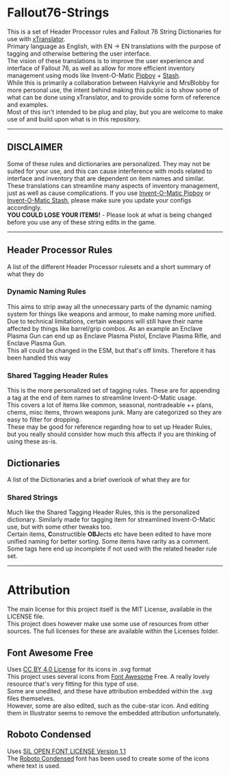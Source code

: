 # Fallout76-Strings

This is a set of Header Processor rules and Fallout 76 String Dictionaries for use with [xTranslator][xtranslator-nexus].  
Primary language as English, with EN -> EN translations with the purpose of tagging and otherwise bettering the user interface.  
The vision of these translations is to improve the user experience and interface of Fallout 76, as well as allow for more efficient inventory management using mods like Invent-O-Matic [Pipboy][inventomatic-pipboy-nexus] + [Stash][inventomatic-stash-nexus].  
While this is primarily a collaboration between Halvkyrie and MrsBlobby for more personal use, the intent behind making this public is to show some of what can be done using xTranslator, and to provide some form of reference and examples.  
Most of this isn't intended to be plug and play, but you are welcome to make use of and build upon what is in this repository.

---

## DISCLAIMER

Some of these rules and dictionaries are personalized. They may not be suited for your use, and this can cause interference with mods related to interface and inventory that are dependent on item names and similar.  
These translations can streamline many aspects of inventory management, just as well as cause complications. If you use [Invent-O-Matic Pipboy][inventomatic-pipboy-nexus] or [Invent-O-Matic Stash][inventomatic-stash-nexus], please make sure you update your configs accordingly.  
**YOU COULD LOSE YOUR ITEMS!** - Please look at what is being changed before you use any of these string edits in the game.  

---

## Header Processor Rules

A list of the different Header Processor rulesets and a short summary of what they do  

### Dynamic Naming Rules

This aims to strip away all the unnecessary parts of the dynamic naming system for things like weapons and armour, to make naming more unified.  
Due to technical limitations, certain weapons will still have their name affected by things like barrel/grip combos. As an example an Enclave Plasma Gun can end up as Enclave Plasma Pistol, Enclave Plasma Rifle, and Enclave Plasma Gun.  
This all could be changed in the ESM, but that's off limits. Therefore it has been handled this way  


### Shared Tagging Header Rules

This is the more personalized set of tagging rules. These are for appending a tag at the end of item names to streamline Invent-O-Matic usage.  
This covers a lot of items like common, seasonal, nontradeable ++ plans, chems, misc items, thrown weapons junk. Many are categorized so they are easy to filter for dropping.  
These may be good for reference regarding how to set up Header Rules, but you really should consider how much this affects if you are thinking of using these as-is.  

## Dictionaries

A list of the Dictionaries and a brief overlook of what they are for  


### Shared Strings

Much like the Shared Tagging Header Rules, this is the personalized dictionary. Similarly made for tagging item for streamlined Invent-O-Matic use, but with some other tweaks too.  
Certain items, **C**onstructible **OBJ**ects etc have been edited to have more unified naming for better sorting. Some items have rarity as a comment.  
Some tags here end up incomplete if not used with the related header rule set.  

---

# Attribution

The main license for this project itself is the MIT License, available in the LICENSE file.  
This project does however make use some use of resources from other sources. The full licenses for these are available within the Licenses folder.  

## Font Awesome Free
Uses [CC BY 4.0 License](https://creativecommons.org/licenses/by/4.0/) for its icons in .svg format  
This project uses several icons from [Font Awesome][fontawesome] Free. A really lovely resource that's very fitting for this type of use.  
Some are unedited, and these have attribution embedded within the .svg files themselves.  
However, some are also edited, such as the cube-star icon. And editing them in Illustrator seems to remove the embedded attribution unfortunately.  

## Roboto Condensed
Uses [SIL OPEN FONT LICENSE Version 1.1](https://openfontlicense.org/open-font-license-official-text/)  
The [Roboto Condensed][robotocondensed] font has been used to create some of the icons where text is used.  



[xtranslator-nexus]: https://www.nexusmods.com/starfield/mods/313
[xtranslator-gh]: https://github.com/MGuffin/xTranslator/
[inventomatic-pipboy-nexus]: https://www.nexusmods.com/fallout76/mods/2324
[inventomatic-stash-nexus]: https://www.nexusmods.com/fallout76/mods/2335
[fontawesome]: https://fontawesome.com/
[robotocondensed]: https://fonts.google.com/specimen/Roboto+Condensed